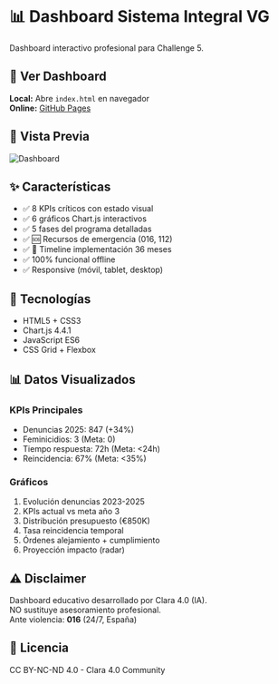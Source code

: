 # 📊 Dashboard Sistema Integral VG

Dashboard interactivo profesional para Challenge 5.

## 🔗 Ver Dashboard

**Local:** Abre `index.html` en navegador  
**Online:** [GitHub Pages](https://tu-usuario.github.io/repo/challenge-05/dashboard/)

## 📸 Vista Previa

![Dashboard](./dashboard-preview.png)

## ✨ Características

- ✅ 8 KPIs críticos con estado visual
- ✅ 6 gráficos Chart.js interactivos
- ✅ 5 fases del programa detalladas
- ✅ 🆘 Recursos de emergencia (016, 112)
- ✅ 📅 Timeline implementación 36 meses
- ✅ 100% funcional offline
- ✅ Responsive (móvil, tablet, desktop)

## 🎨 Tecnologías

- HTML5 + CSS3
- Chart.js 4.4.1
- JavaScript ES6
- CSS Grid + Flexbox

## 📊 Datos Visualizados

### KPIs Principales
- Denuncias 2025: 847 (+34%)
- Feminicidios: 3 (Meta: 0)
- Tiempo respuesta: 72h (Meta: <24h)
- Reincidencia: 67% (Meta: <35%)

### Gráficos
1. Evolución denuncias 2023-2025
2. KPIs actual vs meta año 3
3. Distribución presupuesto (€850K)
4. Tasa reincidencia temporal
5. Órdenes alejamiento + cumplimiento
6. Proyección impacto (radar)

## ⚠️ Disclaimer

Dashboard educativo desarrollado por Clara 4.0 (IA).  
NO sustituye asesoramiento profesional.  
Ante violencia: **016** (24/7, España)

## 📜 Licencia

CC BY-NC-ND 4.0 - Clara 4.0 Community
